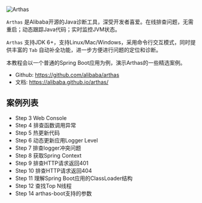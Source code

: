 


![Arthas](https://alibaba.github.io/arthas/_images/arthas.png)

`Arthas` 是Alibaba开源的Java诊断工具，深受开发者喜爱。在线排查问题，无需重启；动态跟踪Java代码；实时监控JVM状态。

`Arthas` 支持JDK 6+，支持Linux/Mac/Windows，采用命令行交互模式，同时提供丰富的 `Tab` 自动补全功能，进一步方便进行问题的定位和诊断。

本教程会以一个普通的Spring Boot应用为例，演示Arthas的一些精选案例。

* Github: https://github.com/alibaba/arthas
* 文档: https://alibaba.github.io/arthas/

## 案例列表

* Step 3 Web Console
* Step 4 排查函数调用异常
* Step 5 热更新代码
* Step 6 动态更新应用Logger Level
* Step 7 排查logger冲突问题
* Step 8 获取Spring Context
* Step 9 排查HTTP请求返回401
* Step 10 排查HTTP请求返回404
* Step 11 理解Spring Boot应用的ClassLoader结构
* Step 12 查找Top N线程
* Step 14 arthas-boot支持的参数
